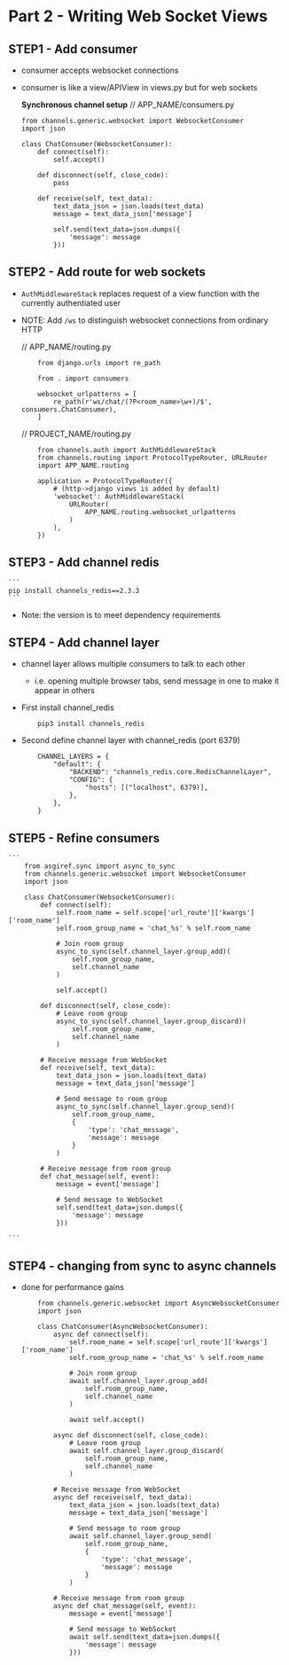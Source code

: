 # Part 2 - Writing Web Socket Views

## STEP1 - Add consumer
- consumer accepts websocket connections
- consumer is like a view/APIView in views.py but for web sockets

    **Synchronous channel setup**
    // APP_NAME/consumers.py
    ```
    from channels.generic.websocket import WebsocketConsumer
    import json

    class ChatConsumer(WebsocketConsumer):
        def connect(self):
            self.accept()

        def disconnect(self, close_code):
            pass

        def receive(self, text_data):
            text_data_json = json.loads(text_data)
            message = text_data_json['message']

            self.send(text_data=json.dumps({
                'message': message
            }))
    ```

## STEP2 - Add route for web sockets
- `AuthMiddlewareStack` replaces request of a view function with the currently authentiated user
- NOTE: Add `/ws` to distinguish websocket connections from ordinary HTTP

    // APP_NAME/routing.py
    ```
        from django.urls import re_path

        from . import consumers

        websocket_urlpatterns = [
            re_path(r'ws/chat/(?P<room_name>\w+)/$', consumers.ChatConsumer),
        ]
    ```

    // PROJECT_NAME/routing.py
    ```
        from channels.auth import AuthMiddlewareStack
        from channels.routing import ProtocolTypeRouter, URLRouter
        import APP_NAME.routing

        application = ProtocolTypeRouter({
            # (http->django views is added by default)
            'websocket': AuthMiddlewareStack(
                URLRouter(
                    APP_NAME.routing.websocket_urlpatterns
                )
            ),
        })
    ```

## STEP3 - Add channel redis

    ```
    pip install channels_redis==2.3.3
    ```

- Note: the version is to meet dependency requirements


## STEP4 - Add channel layer
- channel layer allows multiple consumers to talk to each other
    - i.e. opening multiple browser tabs, send message in one to make it appear in others


- First install channel_redis

    ```
        pip3 install channels_redis
    ```

- Second define channel layer with channel_redis (port 6379)

    ```
        CHANNEL_LAYERS = {
            "default": {
                "BACKEND": "channels_redis.core.RedisChannelLayer",
                "CONFIG": {
                    "hosts": [("localhost", 6379)],
                },
            },
        }
    ```

## STEP5 - Refine consumers

    ```
        from asgiref.sync import async_to_sync
        from channels.generic.websocket import WebsocketConsumer
        import json

        class ChatConsumer(WebsocketConsumer):
            def connect(self):
                self.room_name = self.scope['url_route']['kwargs']['room_name']
                self.room_group_name = 'chat_%s' % self.room_name

                # Join room group
                async_to_sync(self.channel_layer.group_add)(
                    self.room_group_name,
                    self.channel_name
                )

                self.accept()

            def disconnect(self, close_code):
                # Leave room group
                async_to_sync(self.channel_layer.group_discard)(
                    self.room_group_name,
                    self.channel_name
                )

            # Receive message from WebSocket
            def receive(self, text_data):
                text_data_json = json.loads(text_data)
                message = text_data_json['message']

                # Send message to room group
                async_to_sync(self.channel_layer.group_send)(
                    self.room_group_name,
                    {
                        'type': 'chat_message',
                        'message': message
                    }
                )

            # Receive message from room group
            def chat_message(self, event):
                message = event['message']

                # Send message to WebSocket
                self.send(text_data=json.dumps({
                    'message': message
                }))

    ```

## STEP4 - changing from sync to async channels
- done for performance gains


    ```
        from channels.generic.websocket import AsyncWebsocketConsumer
        import json

        class ChatConsumer(AsyncWebsocketConsumer):
            async def connect(self):
                self.room_name = self.scope['url_route']['kwargs']['room_name']
                self.room_group_name = 'chat_%s' % self.room_name

                # Join room group
                await self.channel_layer.group_add(
                    self.room_group_name,
                    self.channel_name
                )

                await self.accept()

            async def disconnect(self, close_code):
                # Leave room group
                await self.channel_layer.group_discard(
                    self.room_group_name,
                    self.channel_name
                )

            # Receive message from WebSocket
            async def receive(self, text_data):
                text_data_json = json.loads(text_data)
                message = text_data_json['message']

                # Send message to room group
                await self.channel_layer.group_send(
                    self.room_group_name,
                    {
                        'type': 'chat_message',
                        'message': message
                    }
                )

            # Receive message from room group
            async def chat_message(self, event):
                message = event['message']

                # Send message to WebSocket
                await self.send(text_data=json.dumps({
                    'message': message
                }))
    ```